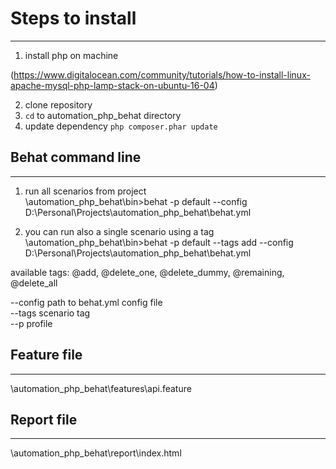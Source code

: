 # Steps to install
------------------

1) install php on machine <br />

  (https://www.digitalocean.com/community/tutorials/how-to-install-linux-apache-mysql-php-lamp-stack-on-ubuntu-16-04)
  
2) clone repository
3) `cd` to automation_php_behat directory
4) update dependency `php composer.phar update`

## Behat command line
---------------------

1) run all scenarios from project <br />
\automation_php_behat\bin>behat -p default --config D:\Personal\Projects\automation_php_behat\behat.yml

2) you can run also a single scenario using a tag <br />
\automation_php_behat\bin>behat -p default --tags add --config D:\Personal\Projects\automation_php_behat\behat.yml <br />

available tags: @add, @delete_one, @delete_dummy, @remaining, @delete_all

--config   path to behat.yml config file <br />
--tags     scenario tag <br />
--p        profile

## Feature file
---------------

\automation_php_behat\features\api.feature

## Report file
---------------

\automation_php_behat\report\index.html
